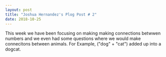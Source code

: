```yaml
---
layout: post
title: "Joshua Hernandez's Plog Post # 2"
date: 2018-10-25
---
```


This week we have been focusing on making making connections betwwen numbers and we even had some questions where we would make connecitons between animals. For Example, ("dog" + "cat") added up into a dogcat.

